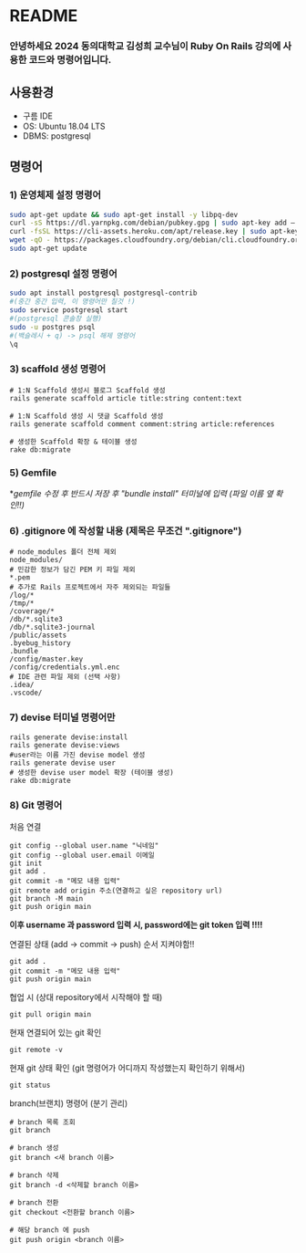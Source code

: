 # README

### 안녕하세요 2024 동의대학교 김성희 교수님이 Ruby On Rails 강의에 사용한 코드와 명령어입니다.


## 사용환경
* 구름 IDE
* OS: Ubuntu 18.04 LTS
* DBMS: postgresql

## 명령어

### 1) 운영체제 설정 명령어
```bash
sudo apt-get update && sudo apt-get install -y libpq-dev
curl -sS https://dl.yarnpkg.com/debian/pubkey.gpg | sudo apt-key add –
curl -fsSL https://cli-assets.heroku.com/apt/release.key | sudo apt-key add –
wget -qO - https://packages.cloudfoundry.org/debian/cli.cloudfoundry.org.key | sudo apt-key add –
sudo apt-get update
```


### 2) postgresql 설정 명령어
```bash
sudo apt install postgresql postgresql-contrib
#(중간 중간 입력, 이 명령어만 칠것 !)
sudo service postgresql start
#(postgresql 콘솔창 실행)
sudo -u postgres psql 
#(백슬레시 + q) -> psql 해제 명령어
\q 
```


### 3) scaffold 생성 명령어

```
# 1:N Scaffold 생성시 블로그 Scaffold 생성
rails generate scaffold article title:string content:text 

# 1:N Scaffold 생성 시 댓글 Scaffold 생성
rails generate scaffold comment comment:string article:references 

# 생성한 Scaffold 확장 & 테이블 생성
rake db:migrate

```


### 5) Gemfile
   
**gemfile 수정 후 반드시 저장 후 "bundle install" 터미널에 입력 (파일 이름 옆 *확인!!)**



### 6) .gitignore 에 작성할 내용 (제목은 무조건 ".gitignore")

```
# node_modules 폴더 전체 제외
node_modules/
# 민감한 정보가 담긴 PEM 키 파일 제외
*.pem
# 추가로 Rails 프로젝트에서 자주 제외되는 파일들
/log/*
/tmp/*
/coverage/*
/db/*.sqlite3
/db/*.sqlite3-journal
/public/assets
.byebug_history
.bundle
/config/master.key
/config/credentials.yml.enc
# IDE 관련 파일 제외 (선택 사항)
.idea/
.vscode/
```


### 7) devise 터미널 명령어만

```
rails generate devise:install
rails generate devise:views
#user라는 이름 가진 devise model 생성
rails generate devise user
# 생성한 devise user model 확장 (테이블 생성)
rake db:migrate
```


### 8) Git 명령어 
처음 연결

```
git config --global user.name "닉네임"
git config --global user.email 이메일 
git init
git add .
git commit -m "메모 내용 입력"
git remote add origin 주소(연결하고 싶은 repository url)
git branch -M main
git push origin main
```

**이후 username 과 password 입력 시, password에는 git token 입력 !!!!**



연결된 상태 (add -> commit -> push) 순서 지켜야함!!
```
git add .
git commit -m "메모 내용 입력"
git push origin main
```

협업 시 (상대 repository에서 시작해야 할 때)
```
git pull origin main
```


현재 연결되어 있는 git 확인
```
git remote -v
```


현재 git 상태 확인 (git 명령어가 어디까지 작성했는지 확인하기 위해서)
```
git status
```


branch(브랜치) 명령어 (분기 관리)
```
# branch 목록 조회
git branch  

# branch 생성
git branch <새 branch 이름>  

# branch 삭제
git branch -d <삭제할 branch 이름>  

# branch 전환
git checkout <전환할 branch 이름>  

# 해당 branch 에 push
git push origin <branch 이름>  


```
